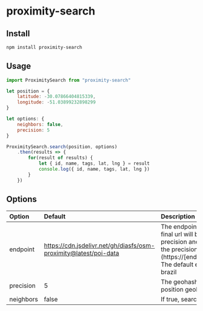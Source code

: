 # proximity-search

## Install

```bash
npm install proximity-search
```

## Usage
```javascript
import ProximitySearch from "proximity-search"

let position = {
    latitude: -30.07866404815339,
    longitude: -51.03899232898299
}

let options: {
    neighbors: false,
    precision: 5
}

ProximitySearch.search(position, options)
    .then(results => {
        for(result of results) {
            let { id, name, tags, lat, lng } = result
            console.log({ id, name, tags, lat, lng })
        }
    })
```


## Options

| Option | Default | Description |
|:-------|:--------|:------------|
| endpoint | https://cdn.jsdelivr.net/gh/diasfs/osm-proximity@latest/poi-data | The endpoint used to search the content. The final url will be the combination of endpoint, precision and the geohash of the position in the precision (https://[endpoint]/[precision]/[geohash].json). The default endpoint will only return results in brazil |
| precision | 5 | The geohash precision used to calculate the position geohash. [Wikipedia](https://en.wikipedia.org/wiki/Geohash#Digits_and_precision_in_km)
| neighbors | false | If true, search in the neighbors areas too |